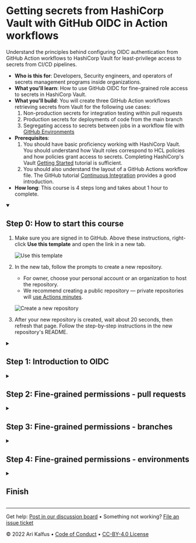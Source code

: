 <!--
  <<< Author notes: Header of the course >>>
  Read <https://skills.github.com/quickstart> for more information about how to build courses using this template.
  Include a 1280×640 image, course name in sentence case, and a concise description in emphasis.
  In your repository settings: enable template repository, add your 1280×640 social image, auto delete head branches.
  Next to "About", add description & tags; disable releases, packages, & environments.
  Add your open source license, GitHub uses Creative Commons Attribution 4.0 International.
-->

# Getting secrets from HashiCorp Vault with GitHub OIDC in Action workflows

Understand the principles behind configuring OIDC authentication from GitHub Action workflows to HashiCorp Vault for least-privilege access to secrets from CI/CD pipelines.

- **Who is this for**: Developers, Security engineers, and operators of secrets management programs inside organizations.
- **What you'll learn**: How to use GitHub OIDC for fine-grained role access to secrets in HashiCorp Vault.
- **What you'll build**: You will create three GitHub Action workflows retrieving secrets from Vault for the following use cases:
  1. Non-production secrets for integration testing within pull requests
  1. Production secrets for deployments of code from the main branch
  1. Segregating access to secrets between jobs in a workflow file with [GitHub Environments](https://docs.github.com/en/actions/deployment/targeting-different-environments/using-environments-for-deployment)
- **Prerequisites**:
  1. You should have basic proficiency working with HashiCorp Vault.
  You should understand how Vault roles correspond to HCL policies and how policies grant access to secrets.
  Completing HashiCorp's Vault [Getting Started](https://developer.hashicorp.com/vault/tutorials/getting-started) tutorial is sufficient.
  1. You should also understand the layout of a GitHub Actions workflow file.
  The GitHub tutorial [Continuous Integration](https://github.com/skills/continuous-integration) provides a good introduction.
- **How long**: This course is 4 steps long and takes about 1 hour to complete.

<!--
  <<< Author notes: Start of the course >>>
  Include start button, a note about Actions minutes,
  and tell the learner why they should take the course.
  Each step should be wrapped in <details>/<summary>, with an `id` set.
  The start <details> should have `open` as well.
  Do not use quotes on the <details> tag attributes.
-->

<details id=0 open>
<summary><h2>Step 0: How to start this course</h2></summary>

1. Make sure you are signed in to GitHub.
Above these instructions, right-click **Use this template** and open the link in a new tab.

    ![Use this template](https://user-images.githubusercontent.com/6969296/212726721-6ec2ba4b-4790-43de-b9db-0a6a9b93a227.png)

1. In the new tab, follow the prompts to create a new repository.
    - For owner, choose your personal account or an organization to host the repository.
    - We recommend creating a public repository — private repositories will [use Actions minutes](https://docs.github.com/en/billing/managing-billing-for-github-actions/about-billing-for-github-actions).

    ![Create a new repository](https://user-images.githubusercontent.com/6969296/212442636-86499765-9429-451a-8dfc-1d7f48fa836e.png)

1. After your new repository is created, wait about 20 seconds, then refresh that page.
Follow the step-by-step instructions in the new repository's README.

</details>

<!--
  <<< Author notes: Step 1 >>>
  Choose 3-5 steps for your course.
  The first step is always the hardest, so pick something easy!
  Link to docs.github.com for further explanations.
  Encourage users to open new tabs for steps!
  TBD-step-1-notes.
-->

<details id=1>
<summary><h2>Step 1: Introduction to OIDC</h2></summary>

_Welcome to "Getting secrets from HashiCorp Vault with GitHub OIDC in Action workflows!" :wave:_

Leveraging GitHub OIDC to Vault enables secure, short-lived, passwordless authentication for GitHub Actions workflows.
This course will teach you how to configure a GitHub Actions workflow to retrieve secrets from Vault using OIDC.
You will learn how to use GitHub's JWT claims to create Vault roles with fine-grained access to secrets.
You will also learn how to use GitHub Environments to segregate access to secrets between jobs.

**What is _OpenID Connect (OIDC)_?**:
OpenID Connect is an authentication protocol built on top of OAuth 2.0 (which is an authorization protocol).
OIDC is a way to authenticate a user or service to a third-party identity provider (IDP) using a JSON Web Token (JWT).
Instead of managing login credentials, the token exposes parameters (known as `claims`) that can be used to authorize access to resources.

**How does a workflow sign in to Vault with OIDC?**:
GitHub authenticates directly to Vault by presenting a JWT with certain claims.
Vault roles are pre-configured to bind to a combination of claims specified by the token.
When a workflow presents a token to Vault, Vault verifies the token's signature and claims.
If a role configuration matches the presented claims, Vault returns an auth token to the workflow.

On the user's side, we can use Hashicorp's [vault-action](https://github.com/hashicorp/vault-action) GitHub Action to retrieve secrets from Vault using OIDC.
Let's explore a "hello world" example.

### :keyboard: Activity: OIDC Hello World

You may see some workflows fail for future steps, like "Step 3, Fine-grained permissions - branches".
That is ok!
We will get to them later.
You can ignore those failures for now.

1. Open your repo in a new browser tab, and work on these steps in your second tab while you read the instructions in this tab.
1. Go to the **Actions tab**.
1. On the left-hand side, under "All workflows," select **Step 1, OIDC Hello World**.
1. On the right-hand side, open the **Run workflow** menu and click **Run workflow**.

    ![Manually run workflow](https://user-images.githubusercontent.com/6969296/212499178-7cfc18f9-6860-4d88-a21d-02806b358bb2.png)

1. After a few seconds, the workflow run will appear. Click into it.
It can take between 20-40 seconds for this workflow to complete.
Wait until the workflow completes - you should see a green checkmark.

    ![Workflow succeeds](https://user-images.githubusercontent.com/6969296/212499911-42871f96-7e11-4cbf-8d23-5fd1bc0cf480.png)

1. Wait about 20 seconds then refresh this README page for the next step.

Don't worry if you don't understand everything that happened in this step.
We will go over the details in the next step.

</details>

<!--
  <<< Author notes: Step 2 >>>
  Start this step by acknowledging the previous step.
  Define terms and link to docs.github.com.
  TBD-step-2-notes.
-->

<details id=2>
<summary><h2>Step 2: Fine-grained permissions - pull requests</h2></summary>

_You successfully authenticated and retrieved a Vault secret using GitHub OIDC! :tada:_

What did we just do, and how?

### The GitHub OIDC Workflow

Let's understand the [workflow file that you just ran](/.github/workflows/1-oidc-hello-world.yml).

```yml
permissions:
  # Need `contents: read` to checkout the repository
  # Need `id-token: write` to use the GitHub OIDC token
  # Reference: https://docs.github.com/en/actions/deployment/security-hardening-your-deployments/configuring-openid-connect-in-cloud-providers#adding-permissions-settings
  contents: read
  id-token: write
```

To enable a workflow to use OIDC, you must grant the `id-token: write` permission.
When you start defining permissions, all the default permissions are removed, so you have to add them back in.
Typically, you will always need `contents: read` to checkout the repository.

You can read more about the required workflow permissions on [GitHub's docs](https://docs.github.com/en/actions/deployment/security-hardening-your-deployments/about-security-hardening-with-openid-connect#adding-permissions-settings).
Also see ["Permissions for the `GITHUB_TOKEN`"](https://docs.github.com/en/actions/security-guides/automatic-token-authentication#permissions-for-the-github_token).

```yml
# Initializes Vault with a JWT backend for GitHub OIDC
# and sets up a role, policy, and secret to retrieve.
- name: Setup Vault
  env:
    VAULT_ADDR: http://127.0.0.1:8200
  run: ./.github/script/1-setup.sh
```

For the purposes of this course, we set up a dev Vault instance for you to authenticate against using OIDC.
We'll take a look at this setup script in a moment.

```yml
- name: Retrieve Secrets
  uses: hashicorp/vault-action@v2.4.3
  id: secrets
  with:
    url: http://127.0.0.1:8200
    path: gha
    method: jwt
    exportEnv: false
    # The previous step created a `hello-world` Vault role in `.github/script/1-setup.sh`.
    # The role is configured to accept the GitHub OIDC token if it is issued by GitHub - therefore allowing any repo on GitHub.com.
    # More specifically, if the `iss` claim is `https://token.actions.githubusercontent.com`.
    role: hello-world
    # Retrieve a secret from the KV v2 secrets engine at the mount point `secret`.
    secrets: |
      secret/data/foobar hello | WORLD ;
```

Here we use HashiCorp's [vault-action](https://github.com/hashicorp/vault-action) to retrieve a secret from Vault using OIDC.
We specify the Vault role we want (`hello-world`), whatever secrets we want to retrieve, and, optionally but recommended for clarity, what output variable we'd like to assign to each secret.
In this case, we save the output of the secret to the `WORLD` variable.

If our OIDC configuration for the `hello-world` role matches the token that GitHub presents, our workflow will get an auth token and the requested secrets (assuming the Vault role's policy permits those paths).

```yaml
- name: Print secrets
  run: |
    echo "Hello ${{ steps.secrets.outputs.WORLD }}!"
    echo "Hello ${{ steps.secrets.outputs.WORLD }}!" >> "${GITHUB_STEP_SUMMARY}"
```

Finally, since we've set `id: secrets` attribute on the `hashicorp/vault-action` step, we can access our secret using the syntax `steps.secrets.outputs.WORLD`.

If you inspect the workflow run output, you'll see that GitHub automatically redacts the secret from the logs.

![Inspect workflow run output](https://user-images.githubusercontent.com/6969296/212510889-7d7f9c6a-b706-4c74-aa46-e6cecdef30e0.png)

Our workflow also echoes the secret to the workflow step summary, where the value remains redacted.

![Inspect workflow step summary](https://user-images.githubusercontent.com/6969296/212511387-38764a5d-c04e-43d0-9746-192fac51205c.png)

`hashicorp/vault-action` [configures this for us](https://github.com/hashicorp/vault-action#masking---hiding-secrets-from-logs).
How convenient!
Note that this only obscures the value from output logs - someone with the ability to edit your workflow and inject code can still read the secret.

### The Vault Setup

Let's look at the Vault commands we ran in the [setup script](/.github/script/1-setup.sh).

```bash
vault auth enable -path=gha jwt
vault write auth/gha/config \
bound_issuer="https://token.actions.githubusercontent.com" \
oidc_discovery_url="https://token.actions.githubusercontent.com"
```

These are the base requirements to enable OIDC authentication in Vault.
We created a new authentication backend at the path `gha` (you can choose whatever path name you prefer) and configured it to receive OIDC tokens from GitHub.
The only requirements are the `bound_issuer` and `oidc_discovery_url` fields.

To learn more, check out "[Configuring OpenID Connect in HashiCorp Vault](https://docs.github.com/en/actions/deployment/security-hardening-your-deployments/configuring-openid-connect-in-hashicorp-vault#adding-the-identity-provider-to-hashicorp-vault)".

```bash
# Create a secret
vault kv put secret/foobar hello=world
# Add OIDC role and policy
vault policy write hello-policy - << EOF
path "secret/data/foobar" {
  capabilities = ["read"]
}
EOF
```

Then, we created a secret and a basic policy to access it.

```bash
vault write auth/gha/role/hello-world - << EOF
{
  "role_type": "jwt",
  "user_claim": "actor",
  "bound_claims": {
      "iss": "https://token.actions.githubusercontent.com"
  },
  "policies": ["hello-policy"],
  "ttl": "60s"
}
EOF
```

Finally, we created a role that binds to the `iss` claim in GitHub's OIDC token.
This claim means that anyone anywhere on github.com can authenticate to this Vault instance and be granted the `hello-policy` policy.
You don't want to use this in real life! :wink: :scream:
We'll explore real-world examples of fine-grained access in the next steps of this course.

Let's look at the other values:
- `role_type` should always be `jwt` for GitHub OIDC.
- `user_claim` is the value that Vault uses to identify the user.
Its data will become the `auth.display_name` value in Vault's audit logs.
In this case, we set the `user_claim` to be `actor`, which means Vault's audit log will record the GitHub username of the entity who ran the workflow.
This can be a GitHub user or something like Dependabot, depending on what triggers the workflow.
- `bound_claims` is a map of the claims that all must be present in GitHub's OIDC token in order to successfully authenticate to this role.
There must be at least one bound claim.
We'll see how to add more claims soon.
- `policies` is a list of policies that will be granted to the Vault token when a workflow authenticates to this role.
- `ttl` is the time-to-live for the token that Vault returns to the workflow.
In this case, we've set the generated Vault token to expire after 60 seconds.
While the workflow runs in 20-40 seconds, the time between retrieving the Vault token and accessing secrets inside the workflow is about 1-2 seconds.
You could set the TTL to be really short!
A short TTL means that an attacker who gains access to your CI/CD environment will have very little time to do anything malicious. :sunglasses:

### :keyboard: Activity: Fine-grained permissions - pull requests

Wow, that was a lot of information! :exploding_head:

Give yourself a pat on the back for making it here.
Next, you will create your own OIDC Vault role!
This role will allow a workflow to authenticate to Vault, but only if the workflow runs inside of a pull request.

1. Open this repository in a code editor or GitHub Codespace.
1. From the code editor, checkout a new branch.
**For this activity, you must open a pull request from a branch other than `main`.**
    ```bash
    git checkout -b step2
    ```
1. In your code editor, open the file `.github/workflows/2-pull-request.yml`.
1. Locate the step `name: Create an OIDC Role`.
1. Replace this step with the following code.
**Replace the `YOUR_REPO` section with the `org/repo` string that applies to the repository you created from this course**.
For example, the course template hosted at <https://github.com/artis3n/course-vault-github-oidc> would use: `"sub": "repo:artis3n/course-vault-github-oidc:pull_request"`.
The workflow won't run unless the `org/repo` string is correct for your repository.
    ```yml
    - name: Create an OIDC Role
      env:
        VAULT_ADDR: http://127.0.0.1:8200
      run: |
        vault write auth/gha/role/GIVE_ME_A_NAME - << EOF
        {
          "role_type": "jwt",
          "user_claim": "actor",
          "bound_claims": {
            "sub": "repo:YOUR_REPO:pull_request"
          },
          "policies": ["pr-policy"],
          "ttl": "60s"
        }
        EOF
    ```
1. Don't forget to pick a name for your Vault role as well!
In the same code block, replace `GIVE_ME_A_NAME` with an alphanumeric (plus `_` and `-`) name of your choosing.
1. Locate the next step in the job, `name: Retrieve Secrets`.
    ```yml
    - name: Retrieve Secrets
      uses: hashicorp/vault-action@v2.4.3
      id: secrets
      with:
        # TODO: Don't forget to enter the role name you created above!
        role: ""
        # Retrieve a secret from the KV v2 secrets engine at the mount point `secret`.
        secrets: |
          secret/data/development access_token | ACCESS_TOKEN ;
        # Required configuration, do not modify
        url: http://127.0.0.1:8200
        path: gha
        method: jwt
        exportEnv: false
    ```
1. Everything is set up for you, however the `role: ""` is missing.
Enter the `GIVE_ME_A_NAME` role name you chose in the previous step.
    ```yml
    role: "GIVE_ME_A_NAME"  # Enter the same role name you previously chose!
    ```
1. Commit these changes to your branch and push your branch to GitHub.
Open a pull request from your branch to the `main` branch.
    ```bash
    git add .
    git commit -m "Add OIDC role for pull requests"
    gh pr create --title "Fine-grained permissions - pull requests" --body "This pull request adds a new workflow that uses Vault to retrieve a secret only if the workflow runs inside a pull request."
    ```
    The `gh` command comes from the [GitHub CLI](https://cli.github.com/).
    You can create the pull request from the UI as well.
1. Go to the **Pull Requests** tab and open your new pull request.
After a few seconds, you should observe the `Step 2, Fine-grained permissions - pull requests` workflow begin to run on your PR.

    ![Pull request workflow running](https://user-images.githubusercontent.com/6969296/212520410-1f4a73ba-67db-4471-bf2c-fcc2d819f473.png)

1. Wait until your `Step 2, Fine-grained permissions - pull requests` workflow completes - you should see a green checkmark.
If the workflow fails, check that your `org/repo` value is correct for your current repository!
Ensure the `role` name matches between both steps in the workflow.
1. Once the PR workflow is successful, wait about 20 seconds further, then refresh this README page for the next step.

Once the workflow is green, feel free to merge the PR or leave it as-is before moving on to the next step.

</details>

<!--
  <<< Author notes: Step 3 >>>
  Start this step by acknowledging the previous step.
  Define terms and link to docs.github.com.
  TBD-step-3-notes.
-->

<details id=3>
<summary><h2>Step 3: Fine-grained permissions - branches</h2></summary>

_Nice work finishing Step 2: Fine-grained permissions - pull requests :sparkles:_

In the Step 2 activity, you created a Vault role that allowed a workflow to authenticate to Vault if it was run by a `pull_request` workflow trigger.
After retrieving the secret, the workflow printed out an assertion that it received the value:

```yml
- name: Use the secret
  # Dummy example showing the secret is not an empty string
  run: |
    echo "::notice::🔐 Logging in to secure system! ${{ steps.secrets.outputs.ACCESS_TOKEN != '' }}"
```

If you inspect the job summary for the `Step 2, Fine-grained permissions - pull requests` workflow, you should see the delivered message ends with `true`.

![Secure system message on job summary](https://user-images.githubusercontent.com/6969296/212549524-e430a8d9-96d4-4210-9fa6-3bc6ae903cec.png)

Given any use of our secrets is redacted from GitHub's logs, this is a contrived example to demonstrate that `steps.secrets.outputs.ACCESS_TOKEN` is not empty - the value of the secret has been populated from Vault.

If you haven't already, merge your pull request and attempt to manually run the `Step 2, Fine-grained permissions - pull requests` workflow - select it from under the "All workflows" pane similar to what you did in Step 1.
The workflow should fail with a 400 error trying to authenticate to Vault - because you're running it via a manual `workflow_dispatch` instead of a `pull_request`!
Optionally, you can modify the workflow and add a `push:` trigger and try that as well.
Authentication to Vault will also fail because the GitHub JWT's claims no longer match the bound subject (`sub`) claim we defined for the Vault role.

### Bound claims

We can bind Vault roles to any claim present in the JWT.
The `sub` claim is the primary method we have to configure GitHub OIDC Vault roles.

To learn more, check out ["Understanding the OIDC token"](https://docs.github.com/en/actions/deployment/security-hardening-your-deployments/about-security-hardening-with-openid-connect#understanding-the-oidc-token).

```json
{
  "typ": "JWT",
  "alg": "RS256",
  "x5t": "example-thumbprint",
  "kid": "example-key-id"
}
{
  "jti": "example-id",
  "sub": "repo:octo-org/octo-repo:environment:prod",
  "environment": "prod",
  "aud": "https://github.com/octo-org",
  "ref": "refs/heads/main",
  "sha": "example-sha",
  "repository": "octo-org/octo-repo",
  "repository_owner": "octo-org",
  "actor_id": "12",
  "repository_visibility": "private",
  "repository_id": "74",
  "repository_owner_id": "65",
  "run_id": "example-run-id",
  "run_number": "10",
  "run_attempt": "2",
  "actor": "octocat",
  "workflow": "example-workflow",
  "head_ref": "",
  "base_ref": "",
  "event_name": "workflow_dispatch",
  "ref_type": "branch",
  "job_workflow_ref": "octo-org/octo-automation/.github/workflows/oidc.yml@refs/heads/main",
  "iss": "https://token.actions.githubusercontent.com",
  "nbf": 1632492967,
  "exp": 1632493867,
  "iat": 1632493567
}
```

In our Step 1 hello world activity, we bound the Vault role to the `iss` claim.
This will always be `https://token.actions.githubusercontent.com` for workflows on github.com, so that is not a very good claim to restrict fine-grained access.

In our Step 2 activity, we took a real-world approach and bound the Vault role to the `sub` claim.
The subject can be constructed from [various filters](https://docs.github.com/en/actions/deployment/security-hardening-your-deployments/about-security-hardening-with-openid-connect#example-subject-claims).
The options boil down to:
- `pull_request` (but no other) workflow triggers
    ```
    repo:<orgName/repoName>:pull_request
    ```
- A single branch or tag on the repository
    ```
    repo:<orgName/repoName>:ref:refs/heads/<branchName>
    repo:<orgName/repoName>:ref:refs/tags/<tagName>
    ```
- Multiple branches or tags using a wildcard (`*`) in the subject claim
    ```
    repo:<orgName/repoName>:ref:refs/heads/feature/*
    repo:<orgName/repoName>:ref:refs/tags/v1.*
    ```
- A single [GitHub Environment](https://docs.github.com/en/actions/deployment/targeting-different-environments/using-environments-for-deployment)
    ```
    repo:<orgName/repoName>:environment:<environmentName>
    ```

You could presumably use a wildcard for multiple GitHub Environments as well, but I have not come across a use case for that.

You don't have to use the `sub` claim!
For example, when designing a workflow meant to run when Dependabot opens a PR or merges code, you could bind the Vault role to the `actor` claim.
```json
"bound_claims": {
    "actor": "dependabot[bot]"
},
```

Or, if you have a workflow that can run at any time, but the Vault role should only be used for one specific repository, you can bind the Vault role to the `repository` claim.
```json
"bound_claims": {
    "repository": "myorg/myrepo"
},
```

However, `sub`, and combining `sub` with other claims, is the most powerful option we have to construct fine-grained access control.

### :keyboard: Activity: Fine-grained permissions - branches

Let's apply what we've learned to our next workflow.
You're going to follow the instructions from our previous activity, but this time you're going to bind the Vault role to the `main` branch.
Vault authentication in this workflow will succeed only if the workflow is triggered by a push to the `main` branch.

1. Open this repository in a code editor or GitHub Codespace.
If you still have this repository open from the previous activity, make sure to pull the latest changes from the `main` branch.
    ```bash
    git checkout main
    git pull
    ```
1. From the code editor, make sure you are working on the `main` branch.
**For this activity, you must push code to the `main` branch.**
1. In your code editor, open the file `.github/workflows/3-main-branch.yml`.
1. Locate the step `name: Create an OIDC Role`.
1. Replace this step with the following code.
**Replace the `YOUR_REPO` section with the `org/repo` string that applies to the repository you created from this course**.
For example, the course template hosted at <https://github.com/artis3n/course-vault-github-oidc> would use: `"sub": "repo:artis3n/course-vault-github-oidc:ref:refs/heads/main"`.
The workflow won't run unless the `org/repo` string is correct for your repository.
    ```yml
    - name: Create an OIDC Role
      env:
        VAULT_ADDR: http://127.0.0.1:8200
      run: |
        vault write auth/gha/role/GIVE_ME_A_NAME - << EOF
        {
          "role_type": "jwt",
          "user_claim": "actor",
          "bound_claims": {
            "sub": "repo:YOUR_REPO:ref:refs/heads/main"
          },
          "policies": ["main-policy"],
          "ttl": "60s"
        }
        EOF
    ```
1. Don't forget to pick a name for your Vault role as well!
   In the same code block, replace `GIVE_ME_A_NAME` with an alphanumeric (plus `_` and `-`) name of your choosing.
1. Locate the next step in the job, `name: Retrieve Secrets`.
    ```yml
    - name: Retrieve Secrets
      uses: hashicorp/vault-action@v2.4.3
      id: secrets
      with:
        # TODO: Don't forget to enter the role name you created above!
        role: ""
        # Retrieve a secret from the KV v2 secrets engine at the mount point `secret`.
        secrets: |
          secret/data/production access_token | ACCESS_TOKEN ;
        # Required configuration, do not modify
        url: http://127.0.0.1:8200
        path: gha
        method: jwt
        exportEnv: false
    ```
1. Everything is set up for you, however the `role: ""` is missing.
Enter the `GIVE_ME_A_NAME` role name you chose in the previous step.
    ```yml
    role: "GIVE_ME_A_NAME"  # Enter the same role name you previously chose!
    ```
1. Commit these changes to the `main` branch and push them to GitHub.
    ```bash
    git checkout main
    git add .
    git commit -m "Fine-grained permissions - branches"
    git push
    ```
1. Open your repo in a new browser tab, and work on these steps in your second tab while you read the instructions in this tab.
1. Go to the **Actions** tab.
1. On the left-hand side, under "All workflows," select **Step 3, Fine-grained permissions - branches**.
After a few seconds, you should observe a new workflow start up.
1. Wait until the workflow completes - you should see a green checkmark.
    - If the workflow fails, check that your `org/repo` value is correct for your current repository!
Ensure the `role` name matches between both steps in the workflow.
    - If you continue to receive an error, pay close attention to the `sub` claim!
It should end with `:ref:refs/heads/main`.
1. Once this workflow is successful, wait about 20 seconds further, then refresh this README page for the next step.

</details>

<!--
  <<< Author notes: Step 4 >>>
  Start this step by acknowledging the previous step.
  Define terms and link to docs.github.com.
  TBD-step-4-notes.
-->

<details id=4>
<summary><h2>Step 4: Fine-grained permissions - environments</h2></summary>

_Nicely done with Step 3: Fine-grained permissions - branches! :partying_face:_

Our last workflow will demonstrate how to provide fine-grained access control to Vault roles inside the same workflow file using [GitHub Environments](https://docs.github.com/en/actions/deployment/targeting-different-environments/using-environments-for-deployment).
We'll follow the same instructions as in the previous activities, but this time we'll have two jobs to configure in the same workflow file.
We'll also need to create the GitHub Environments on our repository.

### :keyboard: Activity: Fine-grained permissions - environments

1. Open this repository in a code editor or GitHub Codespace.
If you still have this repository open from the previous activity, make sure to pull the latest changes from the `main` branch.
    ```bash
    git checkout main
    git pull
    ```
1. From the code editor, make sure you are working on the `main` branch.
**For this activity to properly update you to the next step, you must push code to the `main` branch.**
Environments are not restricted to the `main` branch by default, but this workflow must run from the `main` branch for this course to properly track your progress.
1. In your code editor, open the file `.github/workflows/4-environment.yml`.
1. There are two jobs in this workflow file!
`staging` and `prod`.
We'll configure a Vault role for each job.
Notice the `staging` job includes the `environment: Staging` attribute and the `prod` job includes the `environment: Production` attribute.
To learn more about using Environments in workflow files, see [GitHub's workflow syntax for environments](https://docs.github.com/en/actions/using-workflows/workflow-syntax-for-github-actions#jobsjob_idenvironment).
    ```yml
    staging:
      name: Retrieve staging secrets
      # We need to create a "Staging" Environment and bind it to Vault!
      environment: Staging

      # ...

    prod:
      name: Retrieve production secrets
      # We need to create a "Production" Environment and bind it to Vault!
      environment: Production
    ```
1. Under the **staging** job, locate the step `name: Create an OIDC Role`.
1. Under the **staging** job, replace this step with the following code.
**Replace the `YOUR_REPO` section with the `org/repo` string that applies to the repository you created from this course**.
For example, the course template hosted at <https://github.com/artis3n/course-vault-github-oidc> would use: `"sub": "repo:artis3n/course-vault-github-oidc:environment:Staging"`.
The workflow won't run unless the `org/repo` string is correct for your repository.
    ```yml
    - name: Create an OIDC Role
      env:
        VAULT_ADDR: http://127.0.0.1:8200
      run: |
        vault write auth/gha/role/GIVE_ME_A_NAME - << EOF
        {
          "role_type": "jwt",
          "user_claim": "actor",
          "bound_claims": {
            "sub": "repo:YOUR_REPO:environment:Staging"
          },
          "policies": ["staging-policy"],
          "ttl": "60s"
        }
        EOF
    ```
    > **Note**
    >
    > **Environment names are case-sensitive.** `staging` is not the same as `Staging`.
1. Don't forget to pick a name for your Vault role as well!
You should use different names for the staging and production Vault roles.
In the same code block, replace `GIVE_ME_A_NAME` with an alphanumeric (plus `_` and `-`) name of your choosing.
1. Under the **staging** job, locate the next step in the job, `name: Retrieve Secrets`.
    ```yml
    - name: Retrieve Secrets
      uses: hashicorp/vault-action@v2.4.3
      id: secrets
      with:
        # TODO: Don't forget to enter the role name you created above!
        role: ""
        # Retrieve a secret from the KV v2 secrets engine at the mount point `secret`.
        secrets: |
          secret/data/staging access_token | ACCESS_TOKEN ;
        # Required configuration, do not modify
        url: http://127.0.0.1:8200
        path: gha
        method: jwt
        exportEnv: false
    ```
1. Everything is set up for you, however the `role: ""` is missing.
Enter the `GIVE_ME_A_NAME` role name you chose in the previous step.
    ```yml
    role: "GIVE_ME_A_NAME"  # Enter the same role name you previously chose!
    ```
1. Now repeat both updates for the **prod** job.
1. Under the **prod** job, locate the step `name: Create an OIDC Role`.
1. Under the **prod** job, replace this step with the following code.
**Replace the `YOUR_REPO` section with the `org/repo` string that applies to the repository you created from this course**.
For example, the course template hosted at <https://github.com/artis3n/course-vault-github-oidc> would use: `"sub": "repo:artis3n/course-vault-github-oidc:environment:Production"`.
The workflow won't run unless the `org/repo` string is correct for your repository.
    ```yml
    - name: Create an OIDC Role
      env:
        VAULT_ADDR: http://127.0.0.1:8200
      run: |
        vault write auth/gha/role/GIVE_ME_A_NAME - << EOF
        {
          "role_type": "jwt",
          "user_claim": "actor",
          "bound_claims": {
            "sub": "repo:YOUR_REPO:environment:Production"
          },
          "policies": ["prod-policy"],
          "ttl": "60s"
        }
        EOF
    ```
    > **Note**
    >
    > **Environment names are case-sensitive.** `production` is not the same as `Production`.
1. Don't forget to pick a name for your Vault role as well!
You should use different names for the staging and production Vault roles.
In the same code block, replace `GIVE_ME_A_NAME` with an alphanumeric (plus `_` and `-`) name of your choosing.
1. Under the **prod** job, locate the next step in the job, `name: Retrieve Secrets`.
    ```yml
    - name: Retrieve Secrets
      uses: hashicorp/vault-action@v2.4.3
      id: secrets
      with:
        # TODO: Don't forget to enter the role name you created above!
        role: ""
        # Retrieve a secret from the KV v2 secrets engine at the mount point `secret`.
        secrets: |
          secret/data/production access_token | ACCESS_TOKEN ;
        # Required configuration, do not modify
        url: http://127.0.0.1:8200
        path: gha
        method: jwt
        exportEnv: false
    ```
1. Everything is set up for you, however the `role: ""` is missing.
Enter the `GIVE_ME_A_NAME` role name you chose in the previous step.
    ```yml
    role: "GIVE_ME_A_NAME"  # Enter the same role name you previously chose!
    ```

Great work! :computer:

_Don't commit and push these changes just yet!_

We've set up our workflow file to retrieve secrets from GitHub Environments, but we haven't created the Environments yet.
Let's do that now.

### :keyboard: Activity: Create the GitHub Environments

1. Open your repo in a new browser tab, and work on these steps in your second tab while you read the instructions in this tab.
1. Go to the **Settings tab**.
1. On the left-hand side, select **Environments** then **New environment**.

    ![Environment settings](https://user-images.githubusercontent.com/6969296/212564551-12594c1b-63d9-4826-a291-faff012d98af.png)

1. Enter `Staging` as the name of the environment and click **Configure environment**.

    ![Name environment staging](https://user-images.githubusercontent.com/6969296/212564575-498e47af-97df-4959-b071-8aefafba99b7.png)

1. For OIDC to Vault we do not need to configure any additional settings on the environment, however we can always include additional settings should we want further access controls (such as restricting a production environment to the `main` branch).

    ![No environment configuration](https://user-images.githubusercontent.com/6969296/212564636-f8eccc66-25d7-4f2f-b36c-b2101acd9645.png)

1. Now repeat the same steps to create a `Production` environment.
Just as with `Staging`, do not configure any additional settings on the environment for this activity.

You should now have two environments configured on your repository, `Staging` and `Production`.

![List of environments](https://user-images.githubusercontent.com/6969296/212564665-d44c530c-f4dc-4917-bbec-23c089146f4b.png)

### :keyboard: Activity: Run the workflow!

We're now ready to run the workflow!

1. Commit the changes from these two activities and push them to GitHub.
    ```bash
    git checkout main
    git add .
    git commit -m "Fine-grained permissions - environments"
    git push
    ```
1. Open your repo in a new browser tab, and work on these steps in your second tab while you read the instructions in this tab.
1. Go to the **Actions** tab.
1. On the left-hand side, under "All workflows," select **Step 4, Fine-grained permissions - environments**.
1. On the right-hand side, open the **Run workflow** menu and click **Run workflow**.
1. Wait until the workflow completes - you should see both the `staging` and `production` jobs complete successfully with a green checkmark.
If the workflow fails, check the previous activities to ensure you've created two environments and configured both Vault roles in the workflow file.

    ![Both environments deploy successfully](https://user-images.githubusercontent.com/6969296/212571497-39feb61a-c1b6-4d3f-8411-9ad3ea029794.png)

1. Once this workflow is successful, wait about 20 seconds further, then refresh this README page for the next step.

</details>

<!--
  <<< Author notes: Finish >>>
  Review what we learned, ask for feedback, provide next steps.
-->

<details id=5>
<summary><h2>Finish</h2></summary>

_Congratulations friend, you've completed this course! :1st_place_medal:_

Here's a recap of all the tasks you've accomplished in your repository:
- Configure Vault to accept GitHub OIDC authentication requests
- Customize the `bound_claims` of a Vault role to provide fine-grained access control across workflows
- Create a workflow that can only retrieve secrets when triggered by a pull request
- Create a workflow that can only retrieve secrets when triggered by a push to the `main` branch
- Create jobs in a workflow that can only retrieve secrets when assigned to a specific GitHub Environment, and can't access each other's secrets

Remember that configuring Vault roles should typically happen separately from consuming secrets, so you'll likely want to create a separate workflow that creates Vault roles.
However, for the sake of this course, we've configured Vault roles in the same workflows that consumed secrets.

### What's next?

- We'd love to hear what you thought of this course [in our discussion board](https://github.com/artis3n/course-vault-github-oidc/discussions).
- You can combine multiple claims in a single Vault role to provide even more fine-grained access control!
For example, learn how to combine `sub` and `job_workflow_ref` to [provide secrets for reusable workflows](https://docs.github.com/en/actions/deployment/security-hardening-your-deployments/using-openid-connect-with-reusable-workflows).
- Use this [Terraform module](https://github.com/digitalocean/terraform-vault-github-oidc) from DigitalOcean to help manage your GitHub OIDC Vault role configurations.

</details>

<!--
  <<< Author notes: Footer >>>
  Add a link to get support, GitHub status page, code of conduct, license link.
-->

---

Get help: [Post in our discussion board](https://github.com/artis3n/course-vault-github-oidc/discussions) &bull; Something not working? [File an issue ticket](https://github.com/artis3n/course-vault-github-oidc/issues)

&copy; 2022 Ari Kalfus &bull; [Code of Conduct](https://www.contributor-covenant.org/version/2/1/code_of_conduct/code_of_conduct.md) &bull; [CC-BY-4.0 License](https://creativecommons.org/licenses/by/4.0/legalcode)
